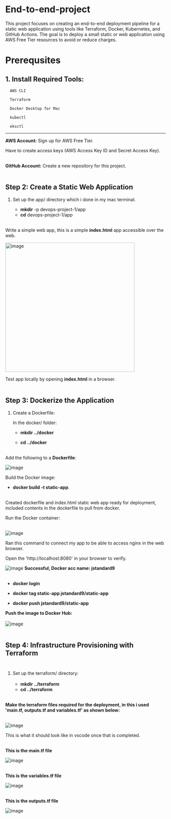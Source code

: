 # End-to-end-project
This project focuses on creating an end-to-end deployment pipeline for a static web application using tools like Terraform, Docker, Kubernetes, and GitHub Actions. The goal is to deploy a small static or web application using AWS Free Tier resources to avoid or reduce charges.


# Prerequsites

## 1. Install Required Tools:
      
      AWS CLI
      
      Terraform
      
      Docker Desktop for Mac
      
      kubectl
      
      eksctl
---
**AWS Account:**
Sign up for AWS Free Tier.

Have to create access keys (AWS Access Key ID and Secret Access Key).<br><br> 

**GitHub Account:**
Create a new repository for this project.<br><br>

## Step 2: Create a Static Web Application

1. Set up the app/ directory which i done in my mac terminal.<br>

     - **mkdir** -p devops-project-1/app
     - **cd** devops-project-1/app <br><br>
     
 
Write a simple web app, this is a simple **index.html** app accessible over the web.<br>


<img width="406" alt="image" src="https://github.com/user-attachments/assets/e7034635-8ca5-4823-a689-7de886555936" /><br>


Test app locally by opening **index.html** in a browser.<br><br>


## Step 3: Dockerize the Application

1. Create a Dockerfile:

   In the docker/ folder:

   - **mkdir ../docker**
  
   - **cd ../docker**<br><br>

Add the following to a **Dockerfile**:

![image](https://github.com/user-attachments/assets/f39789b2-7b67-46bb-ade5-b8141ae529e5)



Build the Docker image:

- **docker build -t static-app**.<br><br>



Created dockerfile and index.html static web app ready for deployment, included contents in the dockerfile to pull from docker.<br>

Run the Docker container:<br><br>


![image](https://github.com/user-attachments/assets/289f703e-6c60-4487-a333-7d493c37020d)

Ran this command to connect my app to be able to access nginx in the web browser.<br>

Open the 'http://localhost:8080' in your browser to verify.

![image](https://github.com/user-attachments/assets/11bc1b53-1bc0-47ac-a5d2-c85f9cf643e9)
**Successful, Docker acc name: jstandard9<br><br>**

- **docker login**

- **docker tag static-app jstandard9/static-app**

- **docker push jstandard9/static-app**

**Push the image to Docker Hub:** <br><br>
![image](https://github.com/user-attachments/assets/9a52c6fa-bbae-4bd3-a9a5-0113225f0e29) <br><br>



## Step 4:  Infrastructure Provisioning with Terraform<br><br>

1. Set up the terraform/ directory:<br><br>
   - **mkdir ../terraform**
   - **cd ../terraform** <br><br>


**Make the terraform files required for the deployment, in this i used 'main.tf, outputs.tf and variables.tf' as shown below:** <br><br>

![image](https://github.com/user-attachments/assets/0e12cbc6-6477-4bf0-903f-dfb4a6e22ba9)

This is what it should look like in vscode once that is completed.<br><br>

**This is the main.tf file** <br>

![image](https://github.com/user-attachments/assets/51d53117-944c-4a15-96b8-ea68aa067f46) <br><br>

**This is the variables.tf file** <br>

![image](https://github.com/user-attachments/assets/dd64e409-8586-41cc-baf8-1aa803b2d1b1) <br><br>

**This is the outputs.tf file** <br>

![image](https://github.com/user-attachments/assets/1ca24b1f-5aea-4c10-bf2b-5d92a3a3a2ea) <br><br>






































  
